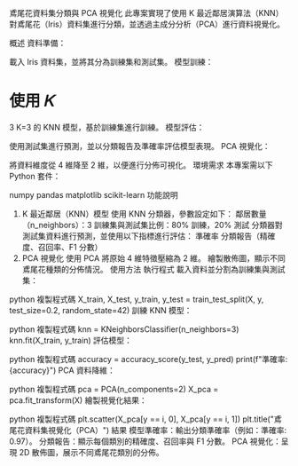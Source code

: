 鳶尾花資料集分類與 PCA 視覺化
此專案實現了使用 K 最近鄰居演算法（KNN）對鳶尾花（Iris）資料集進行分類，並透過主成分分析（PCA）進行資料視覺化。

概述
資料準備：

載入 Iris 資料集，並將其分為訓練集和測試集。
模型訓練：

使用 
𝐾
=
3
K=3 的 KNN 模型，基於訓練集進行訓練。
模型評估：

使用測試集進行預測，並以分類報告及準確率評估模型表現。
PCA 視覺化：

將資料維度從 4 維降至 2 維，以便進行分佈可視化。
環境需求
本專案需以下 Python 套件：

numpy
pandas
matplotlib
scikit-learn
功能說明
1. K 最近鄰居（KNN）模型
使用 KNN 分類器，參數設定如下：
鄰居數量（n_neighbors）：3
訓練集與測試集比例：80% 訓練，20% 測試
分類器對測試集資料進行預測，並使用以下指標進行評估：
準確率
分類報告（精確度、召回率、F1 分數）
2. PCA 視覺化
使用 PCA 將原始 4 維特徵壓縮為 2 維。
繪製散佈圖，顯示不同鳶尾花種類的分佈情況。
使用方法
執行程式
載入資料並分割為訓練集與測試集：

python
複製程式碼
X_train, X_test, y_train, y_test = train_test_split(X, y, test_size=0.2, random_state=42)
訓練 KNN 模型：

python
複製程式碼
knn = KNeighborsClassifier(n_neighbors=3)
knn.fit(X_train, y_train)
評估模型：

python
複製程式碼
accuracy = accuracy_score(y_test, y_pred)
print(f"準確率: {accuracy}")
PCA 資料降維：

python
複製程式碼
pca = PCA(n_components=2)
X_pca = pca.fit_transform(X)
繪製視覺化結果：

python
複製程式碼
plt.scatter(X_pca[y == i, 0], X_pca[y == i, 1])
plt.title("鳶尾花資料集視覺化（PCA）")
結果
模型準確率：輸出分類準確率（例如：準確率: 0.97）。
分類報告：顯示每個類別的精確度、召回率與 F1 分數。
PCA 視覺化：呈現 2D 散佈圖，展示不同鳶尾花類別的分佈。
